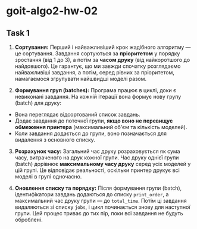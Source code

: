 # goit-algo2-hw-02

## Task 1

1. **Сортування:** Перший і найважливіший крок жадібного алгоритму — це сортування. Завдання сортуються за **пріоритетом** у порядку зростання (від 1 до 3), а потім за **часом друку** (від найкоротшого до найдовшого). Це гарантує, що ми завжди спочатку розглядаємо найважливіші завдання, а потім, серед рівних за пріоритетом, намагаємося згрупувати найшвидші моделі разом.

2. **Формування груп (batches):** Програма працює в циклі, доки є невиконані завдання. На кожній ітерації вона формує нову групу (batch) для друку:

- Вона переглядає відсортований список завдань.
- Додає завдання до поточної групи, **якщо воно не перевищує обмеження принтера** (максимальний об'єм та кількість моделей).
- Коли завдання додається до групи, воно позначається для видалення з основного списку.

3. **Розрахунок часу:** Загальний час друку розраховується як сума часу, витраченого на друк кожної групи. Час друку однієї групи (batch) дорівнює **максимальному часу друку** серед усіх моделей у цій групі. Це відповідає реальності, оскільки принтер друкує всі моделі в групі одночасно.

4. **Оновлення списку та порядку:** Після формування групи (batch), ідентифікатори завдань додаються до списку ```print_order```, а максимальний час друку групи — до ```total_time```. Потім ці завдання видаляються зі списку ```jobs```, і цикл починається знову для наступної групи. Цей процес триває до тих пір, поки всі завдання не будуть оброблені.